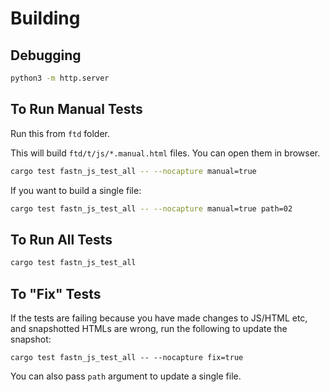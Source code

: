 # Building

## Debugging

```sh
python3 -m http.server
```

## To Run Manual Tests

Run this from `ftd` folder.

This will build `ftd/t/js/*.manual.html` files. You can open them in browser.

```sh
cargo test fastn_js_test_all -- --nocapture manual=true
```

If you want to build a single file: 

```sh
cargo test fastn_js_test_all -- --nocapture manual=true path=02
```


## To Run All Tests

```sh
cargo test fastn_js_test_all
```

## To "Fix" Tests

If the tests are failing because you have made changes to JS/HTML etc, and snapshotted HTMLs are wrong, run
the following to update the snapshot:

```shell
cargo test fastn_js_test_all -- --nocapture fix=true
```

You can also pass `path` argument to update a single file.